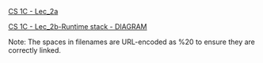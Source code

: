 [CS 1C - Lec_2a](CS%201C%20-%20Lec_2a.docx)


[CS 1C - Lec_2b-Runtime stack - DIAGRAM](CS%201C%20-%20Lec_2b-Runtime%20stack%20-%20DIAGRAM.docx)


Note: The spaces in filenames are URL-encoded as %20 to ensure they are correctly linked.

